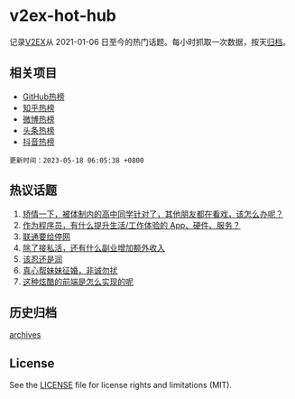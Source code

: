 # v2ex-hot-hub

 记录[V2EX](https://www.v2ex.com/)从 2021-01-06 日至今的热门话题。每小时抓取一次数据，按天[归档](archives)。
 
 ## 相关项目

- [GitHub热榜](https://github.com/snaildev/github-hot-hub)
- [知乎热榜](https://github.com/snaildev/zhihu-hot-hub)
- [微博热榜](https://github.com/snaildev/weibo-hot-hub)
- [头条热榜](https://github.com/snaildev/toutiao-hot-hub)
- [抖音热榜](https://github.com/snaildev/douyin-hot-hub)


 `更新时间：2023-05-18 06:05:38 +0800`

## 热议话题

1. [矫情一下，被体制内的高中同学针对了，其他朋友都在看戏，该怎么办呢？](https://www.v2ex.com/t/940625)
1. [作为程序员，有什么提升生活/工作体验的 App、硬件、服务？](https://www.v2ex.com/t/940584)
1. [联通要给停网](https://www.v2ex.com/t/940596)
1. [除了接私活，还有什么副业增加额外收入](https://www.v2ex.com/t/940645)
1. [该忍还是润](https://www.v2ex.com/t/940576)
1. [真心帮妹妹征婚，非诚勿扰](https://www.v2ex.com/t/940614)
1. [这种炫酷的前端是怎么实现的呢](https://www.v2ex.com/t/940640)

## 历史归档

[archives](archives)

## License

See the [LICENSE](LICENSE) file for license rights and limitations (MIT).
